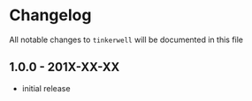 # Changelog

All notable changes to `tinkerwell` will be documented in this file

## 1.0.0 - 201X-XX-XX

- initial release
